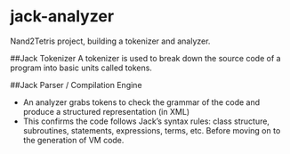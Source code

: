 # jack-analyzer
Nand2Tetris project, building a tokenizer and analyzer.

##Jack Tokenizer
A tokenizer is used to break down the source code of a program into basic units called tokens.

##Jack Parser / Compilation Engine
- An analyzer grabs tokens to check the grammar of the code and produce a structured representation (in XML)
- This confirms the code follows Jack’s syntax rules: class structure, subroutines, statements, expressions, terms, etc. Before moving on to the generation of VM code.
